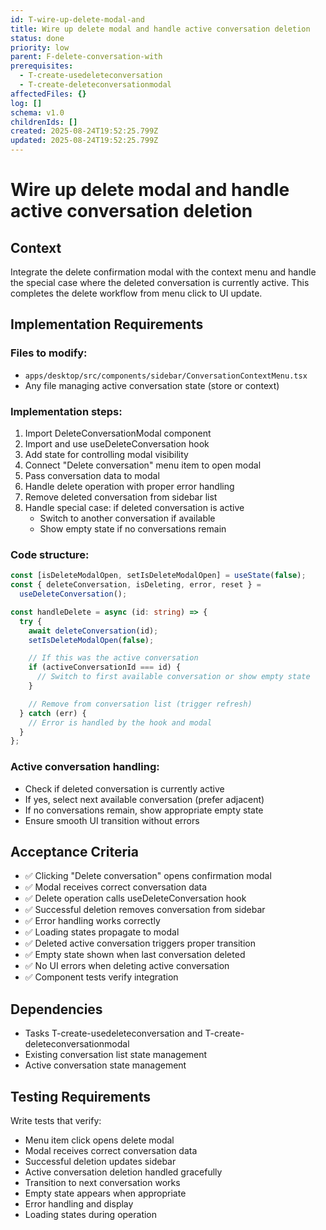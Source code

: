 ```yaml
---
id: T-wire-up-delete-modal-and
title: Wire up delete modal and handle active conversation deletion
status: done
priority: low
parent: F-delete-conversation-with
prerequisites:
  - T-create-usedeleteconversation
  - T-create-deleteconversationmodal
affectedFiles: {}
log: []
schema: v1.0
childrenIds: []
created: 2025-08-24T19:52:25.799Z
updated: 2025-08-24T19:52:25.799Z
---
```


# Wire up delete modal and handle active conversation deletion

## Context

Integrate the delete confirmation modal with the context menu and handle the special case where the deleted conversation is currently active. This completes the delete workflow from menu click to UI update.

## Implementation Requirements

### Files to modify:

- `apps/desktop/src/components/sidebar/ConversationContextMenu.tsx`
- Any file managing active conversation state (store or context)

### Implementation steps:

1. Import DeleteConversationModal component
2. Import and use useDeleteConversation hook
3. Add state for controlling modal visibility
4. Connect "Delete conversation" menu item to open modal
5. Pass conversation data to modal
6. Handle delete operation with proper error handling
7. Remove deleted conversation from sidebar list
8. Handle special case: if deleted conversation is active
   - Switch to another conversation if available
   - Show empty state if no conversations remain

### Code structure:

```typescript
const [isDeleteModalOpen, setIsDeleteModalOpen] = useState(false);
const { deleteConversation, isDeleting, error, reset } =
  useDeleteConversation();

const handleDelete = async (id: string) => {
  try {
    await deleteConversation(id);
    setIsDeleteModalOpen(false);

    // If this was the active conversation
    if (activeConversationId === id) {
      // Switch to first available conversation or show empty state
    }

    // Remove from conversation list (trigger refresh)
  } catch (err) {
    // Error is handled by the hook and modal
  }
};
```

### Active conversation handling:

- Check if deleted conversation is currently active
- If yes, select next available conversation (prefer adjacent)
- If no conversations remain, show appropriate empty state
- Ensure smooth UI transition without errors

## Acceptance Criteria

- ✅ Clicking "Delete conversation" opens confirmation modal
- ✅ Modal receives correct conversation data
- ✅ Delete operation calls useDeleteConversation hook
- ✅ Successful deletion removes conversation from sidebar
- ✅ Error handling works correctly
- ✅ Loading states propagate to modal
- ✅ Deleted active conversation triggers proper transition
- ✅ Empty state shown when last conversation deleted
- ✅ No UI errors when deleting active conversation
- ✅ Component tests verify integration

## Dependencies

- Tasks T-create-usedeleteconversation and T-create-deleteconversationmodal
- Existing conversation list state management
- Active conversation state management

## Testing Requirements

Write tests that verify:

- Menu item click opens delete modal
- Modal receives correct conversation data
- Successful deletion updates sidebar
- Active conversation deletion handled gracefully
- Transition to next conversation works
- Empty state appears when appropriate
- Error handling and display
- Loading states during operation
